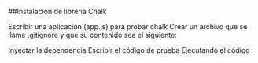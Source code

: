 ##Instalación de libreria Chalk

Escribir una aplicación (app.js) para probar chalk
Crear un archivo que se llame .gitignore y que su contenido sea el siguiente:

Inyectar la dependencia
Escribir el código de prueba
Ejecutando el código
